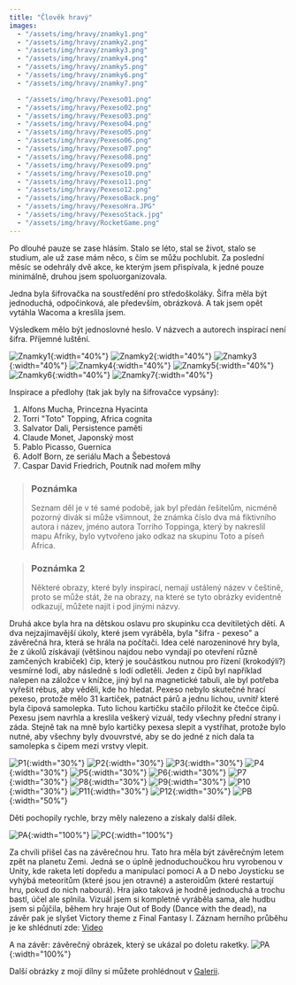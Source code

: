 ```yaml
---
title: "Člověk hravý"
images:
  - "/assets/img/hravy/znamky1.png"
  - "/assets/img/hravy/znamky2.png"
  - "/assets/img/hravy/znamky3.png"
  - "/assets/img/hravy/znamky4.png"
  - "/assets/img/hravy/znamky5.png"
  - "/assets/img/hravy/znamky6.png"
  - "/assets/img/hravy/znamky7.png"

  - "/assets/img/hravy/Pexeso01.png"
  - "/assets/img/hravy/Pexeso02.png"
  - "/assets/img/hravy/Pexeso03.png"
  - "/assets/img/hravy/Pexeso04.png"
  - "/assets/img/hravy/Pexeso05.png"
  - "/assets/img/hravy/Pexeso06.png"
  - "/assets/img/hravy/Pexeso07.png"
  - "/assets/img/hravy/Pexeso08.png"
  - "/assets/img/hravy/Pexeso09.png"
  - "/assets/img/hravy/Pexeso10.png"
  - "/assets/img/hravy/Pexeso11.png"
  - "/assets/img/hravy/Pexeso12.png"
  - "/assets/img/hravy/PexesoBack.png"
  - "/assets/img/hravy/PexesoHra.JPG"
  - "/assets/img/hravy/PexesoStack.jpg"
  - "/assets/img/hravy/RocketGame.png"
---
```


Po dlouhé pauze se zase hlásím.
Stalo se léto, stal se život, stalo se studium, ale už zase mám něco, s čím se můžu pochlubit.
Za poslední měsíc se odehrály dvě akce, ke kterým jsem přispívala, k jedné pouze minimálně, druhou jsem spoluorganizovala.

Jedna byla šifrovačka na soustředění pro středoškoláky. Šifra měla být jednoduchá, odpočinková, ale především, obrázková.
A tak jsem opět vytáhla Wacoma a kreslila jsem.

Výsledkem mělo být jednoslovné heslo. V názvech a autorech inspirací není šifra. Příjemné luštění.

![Znamky1](/assets/img/hravy/znamky1.png){:width="40%"} ![Znamky2](/assets/img/hravy/znamky2.png){:width="40%"}
![Znamky3](/assets/img/hravy/znamky3.png){:width="40%"} ![Znamky4](/assets/img/hravy/znamky4.png){:width="40%"}
![Znamky5](/assets/img/hravy/znamky5.png){:width="40%"} ![Znamky6](/assets/imghravy//znamky6.png){:width="40%"}
![Znamky7](/assets/img/hravy/znamky7.png){:width="40%"}

Inspirace a předlohy (tak jak byly na šifrovačce vypsány):
1. Alfons Mucha, Princezna Hyacinta
2. Torri "Toto" Topping, Africa cognita
3. Salvator Dali, Persistence paměti
4. Claude Monet, Japonský most
5. Pablo Picasso, Guernica
6. Adolf Born, ze seriálu Mach a Šebestová
7. Caspar David Friedrich, Poutník nad mořem mlhy

> ### Poznámka
> Seznam děl je v té samé podobě, jak byl předán řešitelům, nicméně pozorný divák si
> může všimnout, že známka číslo dva má fiktivního autora i název, jméno autora Torriho Toppinga,
> který by nakreslil mapu Afriky, bylo vytvořeno jako odkaz na skupinu Toto a píseň Africa.

> ### Poznámka 2
> Některé obrazy, které byly inspirací, nemají ustálený název v češtině, proto se může stát,
> že na obrazy, na které se tyto obrázky evidentně odkazují, můžete najít i pod jinými názvy.


Druhá akce byla hra na dětskou oslavu pro skupinku cca devítiletých dětí. A dva nejzajímavější úkoly, které jsem vyráběla, byla "šifra - pexeso" a závěrečná hra, která se hrála na počítači. Idea celé narozeninové hry byla, že z úkolů získávají (většinou najdou nebo vyndají po otevření různě zamčených krabiček) čip, který je součástkou nutnou pro řízení (krokodýlí?) vesmírné lodi, aby následně s lodí odletěli. Jeden z čipů byl například nalepen na záložce v knížce, jiný byl na magnetické tabuli, ale byl potřeba vyřešit rébus, aby věděli, kde ho hledat.
Pexeso nebylo skutečné hrací pexeso, protože mělo 31 kartiček, patnáct párů a jednu lichou, uvnitř které byla čipová samolepka. Tuto lichou kartičku stačilo přiložit ke čtečce čipů.
Pexesu jsem navrhla a kreslila veškerý vizuál, tedy všechny přední strany i záda. Stejně tak na mně bylo kartičky pexesa slepit a vystříhat, protože bylo nutné, aby všechny byly dvouvrstvé, aby se do jedné z nich dala ta samolepka s čipem mezi vrstvy vlepit.

![P1](/assets/img/hravy/Pexeso01.png){:width="30%"} ![P2](/assets/img/hravy/Pexeso02.png){:width="30%"} ![P3](/assets/img/hravy/Pexeso03.png){:width="30%"} 
![P4](/assets/img/hravy/Pexeso04.png){:width="30%"} ![P5](/assets/img/hravy/Pexeso05.png){:width="30%"} ![P6](/assets/img/hravy/Pexeso06.png){:width="30%"}
![P7](/assets/img/hravy/Pexeso07.png){:width="30%"} ![P8](/assets/img/hravy/Pexeso08.png){:width="30%"} ![P9](/assets/img/hravy/Pexeso09.png){:width="30%"}
![P10](/assets/img/hravy/Pexeso10.png){:width="30%"} ![P11](/assets/img/hravy/Pexeso11.png){:width="30%"} ![P12](/assets/img/hravy/Pexeso12.png){:width="30%"}
![PB](/assets/img/hravy/PexesoBack.png){:width="50%"}

Děti pochopily rychle, brzy měly nalezeno a získaly další dílek.

![PA](/assets/img/hravy/PexesoHra.JPG){:width="100%"} ![PC](/assets/img/hravy/PexesoStack.jpg){:width="100%"}

Za chvíli přišel čas na závěrečnou hru. Tato hra měla být závěrečným letem zpět na planetu Zemi. Jedná se o úplně jednoduchoučkou hru vyrobenou v Unity, kde raketa letí dopředu a manipulací pomocí A a D nebo Joysticku se vyhýbá meteoritům (které jsou jen otravné) a asteroidům (které restartují hru, pokud do nich nabourá). Hra jako taková je hodně jednoduchá a trochu bastl, účel ale splnila. Vizuál jsem si kompletně vyráběla sama, ale hudbu jsem si půjčila, během hry hraje Out of Body (Dance with the dead), na závěr pak je slyšet Victory theme z Final Fantasy I.
Záznam herního průběhu je ke shlédnutí zde: [Video](https://youtu.be/q_o6vZlWboU)

A na závěr: závěrečný obrázek, který se ukázal po doletu raketky.
![PA](/assets/img/hravy/RocketGame.png){:width="100%"}

Další obrázky z mojí dílny si můžete prohlédnout v [Galerii](/galerie/).
